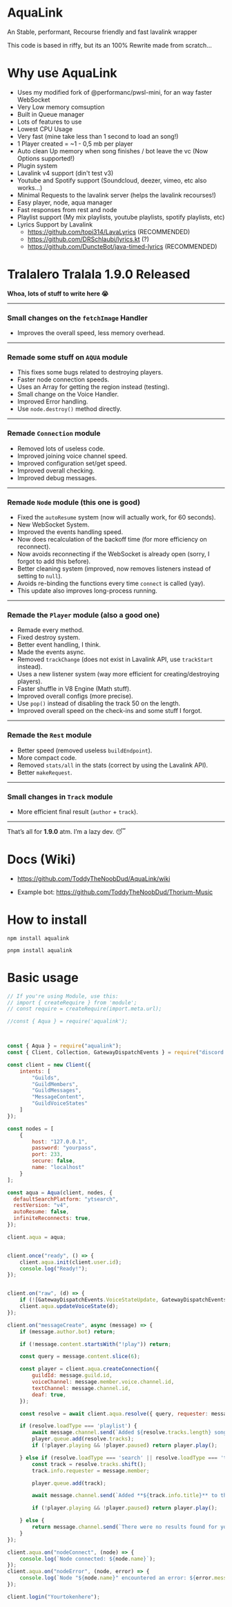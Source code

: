 # AquaLink
An Stable, performant, Recourse friendly and fast lavalink wrapper

This code is based in riffy, but its an 100% Rewrite made from scratch...

# Why use AquaLink
- Uses my modified fork of @performanc/pwsl-mini, for an way faster WebSocket
- Very Low memory comsuption
- Built in Queue manager
- Lots of features to use
- Lowest CPU Usage
- Very fast (mine take less than 1 second to load an song!)
- 1 Player created = ~1 - 0,5 mb per player
- Auto clean Up memory when song finishes / bot leave the vc (Now Options supported!)
- Plugin system
- Lavalink v4 support (din't test v3)
- Youtube and Spotify support (Soundcloud, deezer, vimeo, etc also works...)
- Minimal Requests to the lavalink server (helps the lavalink recourses!)
- Easy player, node, aqua manager
- Fast responses from rest and node
- Playlist support (My mix playlists, youtube playlists, spotify playlists, etc)
- Lyrics Support by Lavalink
  - https://github.com/topi314/LavaLyrics (RECOMMENDED)
  - https://github.com/DRSchlaubi/lyrics.kt (?)
  - https://github.com/DuncteBot/java-timed-lyrics (RECOMMENDED)
  
# Tralalero Tralala 1.9.0 Released  
**Whoa, lots of stuff to write here 😭**

---

### **Small changes on the `fetchImage` Handler**
- Improves the overall speed, less memory overhead.

---

### **Remade some stuff on `AQUA` module**
- This fixes some bugs related to destroying players.
- Faster node connection speeds.
- Uses an Array for getting the region instead (testing).
- Small change on the Voice Handler.
- Improved Error handling.
- Use `node.destroy()` method directly.

---

### **Remade `Connection` module**
- Removed lots of useless code.
- Improved joining voice channel speed.
- Improved configuration set/get speed.
- Improved overall checking.
- Improved debug messages.

---

### **Remade `Node` module (this one is good)**
- Fixed the `autoResume` system (now will actually work, for 60 seconds).
- New WebSocket System.
- Improved the events handling speed.
- Now does recalculation of the backoff time (for more efficiency on reconnect).
- Now avoids reconnecting if the WebSocket is already open (sorry, I forgot to add this before).
- Better cleaning system (improved, now removes listeners instead of setting to `null`).
- Avoids re-binding the functions every time `connect` is called (yay).
- This update also improves long-process running.

---

### **Remade the `Player` module (also a good one)**
- Remade every method.
- Fixed destroy system.
- Better event handling, I think.
- Made the events async.
- Removed `trackChange` (does not exist in Lavalink API, use `trackStart` instead).
- Uses a new listener system (way more efficient for creating/destroying players).
- Faster shuffle in V8 Engine (Math stuff).
- Improved overall configs (more precise).
- Use `pop()` instead of disabling the track 50 on the length.
- Improved overall speed on the check-ins and some stuff I forgot.

---

### **Remade the `Rest` module**
- Better speed (removed useless `buildEndpoint`).
- More compact code.
- Removed `stats/all` in the stats (correct by using the Lavalink API).
- Better `makeRequest`.

---

### **Small changes in `Track` module**
- More efficient final result (`author` + `track`).

---

That’s all for **1.9.0** atm. I’m a lazy dev. 😴

# Docs (Wiki)
- https://github.com/ToddyTheNoobDud/AquaLink/wiki

- Example bot: https://github.com/ToddyTheNoobDud/Thorium-Music

# How to install

`npm install aqualink`

`pnpm install aqualink`

# Basic usage

```javascript
// If you're using Module, use this:
// import { createRequire } from 'module';
// const require = createRequire(import.meta.url);

//const { Aqua } = require('aqualink');



const { Aqua } = require("aqualink");
const { Client, Collection, GatewayDispatchEvents } = require("discord.js");

const client = new Client({
    intents: [
        "Guilds",
        "GuildMembers",
        "GuildMessages",
        "MessageContent",
        "GuildVoiceStates"
    ]
});

const nodes = [
    {
        host: "127.0.0.1",
        password: "yourpass",
        port: 233,
        secure: false,
        name: "localhost"
    }
];

const aqua = Aqua(client, nodes, {
  defaultSearchPlatform: "ytsearch",
  restVersion: "v4",
  autoResume: false,
  infiniteReconnects: true,
});

client.aqua = aqua;


client.once("ready", () => {
    client.aqua.init(client.user.id);
    console.log("Ready!");
});


client.on("raw", (d) => {
    if (![GatewayDispatchEvents.VoiceStateUpdate, GatewayDispatchEvents.VoiceServerUpdate,].includes(d.t)) return;
    client.aqua.updateVoiceState(d);
});

client.on("messageCreate", async (message) => {
    if (message.author.bot) return;

    if (!message.content.startsWith("!play")) return;

    const query = message.content.slice(6);

    const player = client.aqua.createConnection({
        guildId: message.guild.id,
        voiceChannel: message.member.voice.channel.id,
        textChannel: message.channel.id,
        deaf: true,
    });

    const resolve = await client.aqua.resolve({ query, requester: message.member });

    if (resolve.loadType === 'playlist') {
        await message.channel.send(`Added ${resolve.tracks.length} songs from ${resolve.playlistInfo.name} playlist.`);
        player.queue.add(resolve.tracks);
        if (!player.playing && !player.paused) return player.play();

    } else if (resolve.loadType === 'search' || resolve.loadType === 'track') {
        const track = resolve.tracks.shift();
        track.info.requester = message.member;

        player.queue.add(track);

        await message.channel.send(`Added **${track.info.title}** to the queue.`);

        if (!player.playing && !player.paused) return player.play();

    } else {
        return message.channel.send(`There were no results found for your query.`);
    }
});

client.aqua.on("nodeConnect", (node) => {
    console.log(`Node connected: ${node.name}`);
});
client.aqua.on("nodeError", (node, error) => {
    console.log(`Node "${node.name}" encountered an error: ${error.message}.`);
});

client.login("Yourtokenhere");
```
